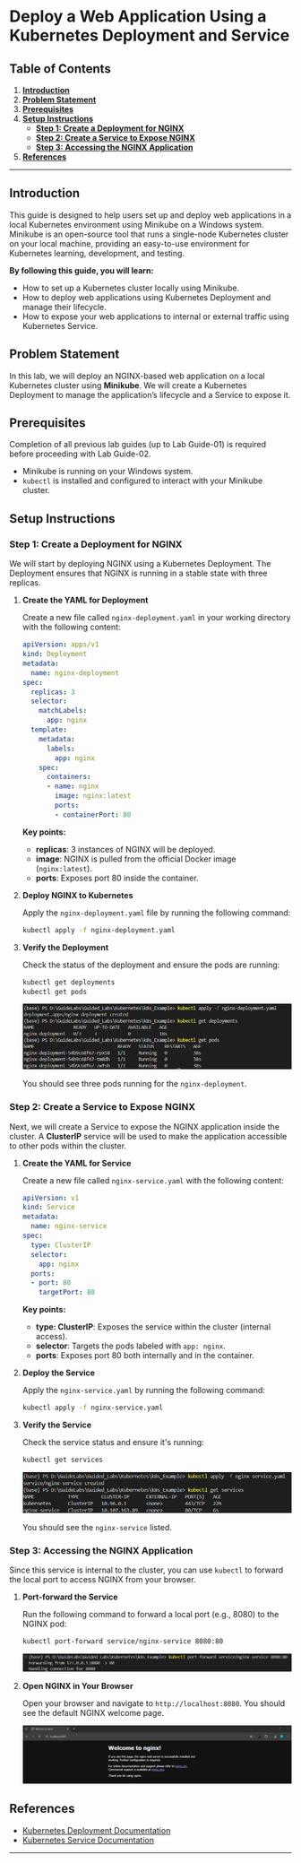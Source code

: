# **Deploy a Web Application Using a Kubernetes Deployment and Service**

## Table of Contents

1. [**Introduction**](#introduction)  
2. [**Problem Statement**](#problem-statement)  
3. [**Prerequisites**](#prerequisites)   
4. [**Setup Instructions**](#setup-instructions)  
   - [**Step 1: Create a Deployment for NGINX**](#step-1-create-a-deployment-for-nginx)  
   - [**Step 2: Create a Service to Expose NGINX**](#step-2-create-a-service-to-expose-nginx)  
   - [**Step 3: Accessing the NGINX Application**](#step-3-accessing-the-nginx-application)
5. [**References**](#references)  

---

## Introduction

This guide is designed to help users set up and deploy web applications in a local Kubernetes environment using Minikube on a Windows system. Minikube is an open-source tool that runs a single-node Kubernetes cluster on your local machine, providing an easy-to-use environment for Kubernetes learning, development, and testing.

**By following this guide, you will learn:**

* How to set up a Kubernetes cluster locally using Minikube.
* How to deploy web applications using Kubernetes Deployment and manage their lifecycle.
* How to expose your web applications to internal or external traffic using Kubernetes Service.

## Problem Statement

In this lab, we will deploy an NGINX-based web application on a local Kubernetes cluster using **Minikube**. We will create a Kubernetes Deployment to manage the application’s lifecycle and a Service to expose it.

## Prerequisites
Completion of all previous lab guides (up to Lab Guide-01) is required before proceeding with Lab Guide-02.

- Minikube is running on your Windows system.
- `kubectl` is installed and configured to interact with your Minikube cluster.

## Setup Instructions

### Step 1: Create a Deployment for NGINX

We will start by deploying NGINX using a Kubernetes Deployment. The Deployment ensures that NGINX is running in a stable state with three replicas.

1. **Create the YAML for Deployment**  

   Create a new file called `nginx-deployment.yaml` in your working directory with the following content:
   
   ```yaml
   apiVersion: apps/v1
   kind: Deployment
   metadata:
     name: nginx-deployment
   spec:
     replicas: 3
     selector:
       matchLabels:
         app: nginx
     template:
       metadata:
         labels:
           app: nginx
       spec:
         containers:
         - name: nginx
           image: nginx:latest
           ports:
           - containerPort: 80
   ```

   **Key points:**

   - **replicas**: 3 instances of NGINX will be deployed.
   - **image**: NGINX is pulled from the official Docker image (`nginx:latest`).
   - **ports**: Exposes port 80 inside the container.

2. **Deploy NGINX to Kubernetes** 

   Apply the `nginx-deployment.yaml` file by running the following command:

   ```bash
   kubectl apply -f nginx-deployment.yaml
   ```

3. **Verify the Deployment**

   Check the status of the deployment and ensure the pods are running:

   ```bash
   kubectl get deployments
   kubectl get pods
   ```

   ![image](images/k8s-5.png)

   You should see three pods running for the `nginx-deployment`.

### Step 2: Create a Service to Expose NGINX

Next, we will create a Service to expose the NGINX application inside the cluster. A **ClusterIP** service will be used to make the application accessible to other pods within the cluster.

1. **Create the YAML for Service**  

   Create a new file called `nginx-service.yaml` with the following content:
   
   ```yaml
   apiVersion: v1
   kind: Service
   metadata:
     name: nginx-service
   spec:
     type: ClusterIP
     selector:
       app: nginx
     ports:
     - port: 80
       targetPort: 80
   ```

   **Key points:**

   - **type: ClusterIP**: Exposes the service within the cluster (internal access).
   - **selector**: Targets the pods labeled with `app: nginx`.
   - **ports**: Exposes port 80 both internally and in the container.

2. **Deploy the Service**  

   Apply the `nginx-service.yaml` by running the following command:

   ```bash
   kubectl apply -f nginx-service.yaml
   ```

3. **Verify the Service** 

   Check the service status and ensure it's running:

   ```bash
   kubectl get services
   ```

   ![images](images/k8s-6.png)

   You should see the `nginx-service` listed.

### Step 3: Accessing the NGINX Application

Since this service is internal to the cluster, you can use `kubectl` to forward the local port to access NGINX from your browser.

1. **Port-forward the Service** 

   Run the following command to forward a local port (e.g., 8080) to the NGINX pod:

   ```bash
   kubectl port-forward service/nginx-service 8080:80
   ```

   ![images](images/k8s-8.png)

2. **Open NGINX in Your Browser** 

   Open your browser and navigate to `http://localhost:8080`. You should see the default NGINX welcome page.

   ![images](images/k8s-7.png)

## References

- [Kubernetes Deployment Documentation](https://kubernetes.io/docs/concepts/workloads/controllers/deployment/)
- [Kubernetes Service Documentation](https://kubernetes.io/docs/concepts/services-networking/service/)

---